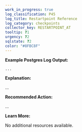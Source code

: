 ```yaml
---
work_in_progress: true
log_classification: P45
log_title: Restartpoint Reference
log_category: checkpoints
collector_key: RESTARTPOINT_AT
tooltip: ?1
urgency: ?2
sqlstate: ?2
color: "#8FBC8F"
---
```


**Example Postgres Log Output:**

```
...
```

**Explanation:**

...

**Recommended Action:**

...

**Learn More:**

No additional resources available.
